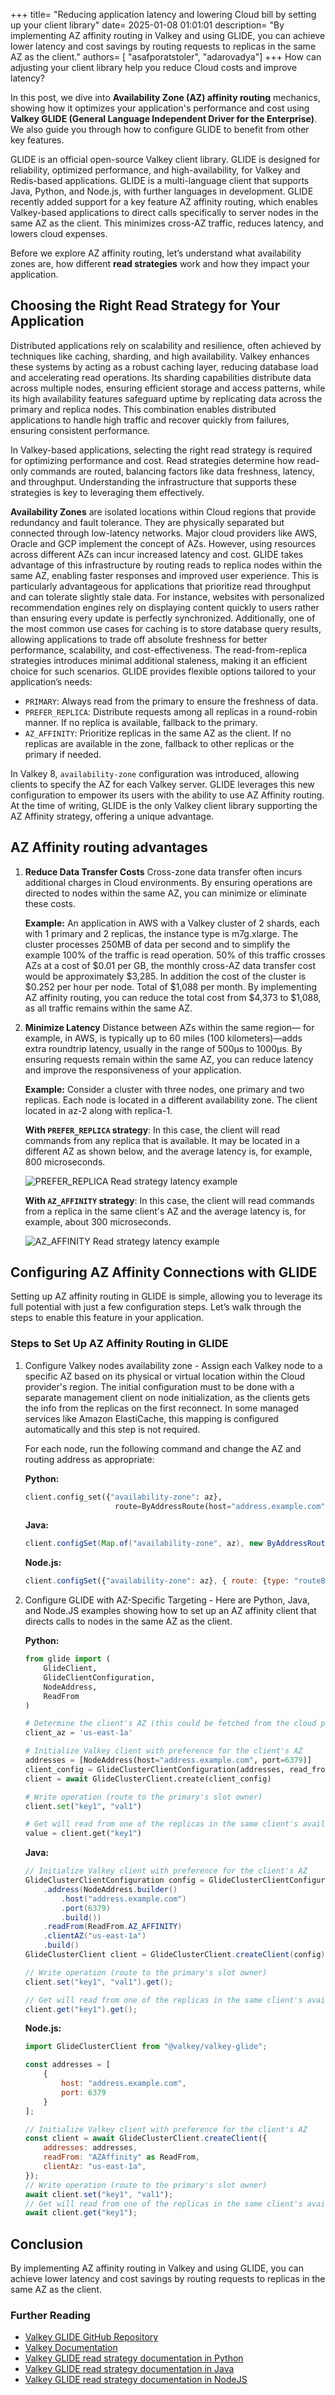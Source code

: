 +++
title= "Reducing application latency and lowering Cloud bill by setting up your client library"
date= 2025-01-08 01:01:01
description= "By implementing AZ affinity routing in Valkey and using GLIDE, you can achieve lower latency and cost savings by routing requests to replicas in the same AZ as the client."
authors= [ "asafporatstoler", "adarovadya"]
+++
How can adjusting your client library help you reduce Cloud costs and improve latency?

In this post, we dive into **Availability Zone (AZ) affinity routing** mechanics, showing how it optimizes your application's performance and cost using **Valkey GLIDE (General Language Independent Driver for the Enterprise)**. We also guide you through how to configure GLIDE to benefit from other key features. 

GLIDE is an official open-source Valkey client library. GLIDE is designed for reliability, optimized performance, and high-availability, for Valkey and Redis-based applications. GLIDE is a multi-language client that supports Java, Python, and Node.js, with further languages in development. GLIDE recently added support for a key feature AZ affinity routing, which enables Valkey-based applications to direct calls specifically to server nodes in the same AZ as the client. This minimizes cross-AZ traffic, reduces latency, and lowers cloud expenses.

Before we explore AZ affinity routing, let’s understand what availability zones are, how different **read strategies** work and how they impact your application.

## Choosing the Right Read Strategy for Your Application

Distributed applications rely on scalability and resilience, often achieved by techniques like caching, sharding, and high availability. Valkey enhances these systems by acting as a robust caching layer, reducing database load and accelerating read operations. Its sharding capabilities distribute data across multiple nodes, ensuring efficient storage and access patterns, while its high availability features safeguard uptime by replicating data across the primary and replica nodes. This combination enables distributed applications to handle high traffic and recover quickly from failures, ensuring consistent performance.

In Valkey-based applications, selecting the right read strategy is required for optimizing performance and cost. Read strategies determine how read-only commands are routed, balancing factors like data freshness, latency, and throughput. 
Understanding the infrastructure that supports these strategies is key to leveraging them effectively.

**Availability Zones** are isolated locations within Cloud regions that provide redundancy and fault tolerance. They are physically separated but connected through low-latency networks. Major cloud providers like AWS, Oracle and GCP implement the concept of AZs. However, using resources across different AZs can incur increased latency and cost.
GLIDE takes advantage of this infrastructure by routing reads to replica nodes within the same AZ, enabling faster responses and improved user experience. 
This is particularly advantageous for applications that prioritize read throughput and can tolerate slightly stale data. For instance, websites with personalized recommendation engines rely on displaying content quickly to users rather than ensuring every update is perfectly synchronized.
Additionally, one of the most common use cases for caching is to store database query results, allowing applications to trade off absolute freshness for better performance, scalability, and cost-effectiveness. The read-from-replica strategies introduces minimal additional staleness, making it an efficient choice for such scenarios.
GLIDE provides flexible options tailored to your application’s needs:

* ```PRIMARY```: Always read from the primary to ensure the freshness of data.
* ```PREFER_REPLICA```: Distribute requests among all replicas in a round-robin manner. If no replica is available, fallback to the primary.
* ```AZ_AFFINITY```: Prioritize replicas in the same AZ as the client. If no replicas are available in the zone, fallback to other replicas or the primary if needed.

In Valkey 8,  ```availability-zone``` configuration was introduced, allowing clients to specify the AZ for each Valkey server. GLIDE leverages this new configuration to empower its users with the ability to use AZ Affinity routing. At the time of writing, GLIDE is the only Valkey client library supporting the AZ Affinity strategy, offering a unique advantage.

## AZ Affinity routing advantages

1. **Reduce Data Transfer Costs** Cross-zone data transfer often incurs additional charges in Cloud environments. By ensuring operations are directed to nodes within the same AZ, you can minimize or eliminate these costs.

    **Example:** An application in AWS with a Valkey cluster of 2 shards, each with 1 primary and 2 replicas, the instance type is m7g.xlarge. The cluster processes 250MB of data per second and to simplify the example 100% of the traffic is read operation. 50% of this traffic crosses AZs at a cost of $0.01 per GB, the monthly cross-AZ data transfer cost would be approximately $3,285. In addition the cost of the cluster is $0.252 per hour per node. Total of $1,088 per month. By implementing AZ affinity routing, you can reduce the total cost from $4,373 to $1,088, as all traffic remains within the same AZ.


2. **Minimize Latency** Distance between AZs within the same region— for example, in AWS, is typically up to 60 miles (100 kilometers)—adds extra roundtrip latency, usually in the range of 500µs to 1000µs. By ensuring requests remain within the same AZ, you can reduce latency and improve the responsiveness of your application.
    
    **Example:**
    Consider a cluster with three nodes, one primary and two replicas. Each node is located in a different availability zone. The client located in az-2 along with replica-1. 

    **With ```PREFER_REPLICA``` strategy**:
    In this case, the client will read commands from any replica that is available. It may be located in a different AZ as shown below, and the average latency is, for example, 800 microseconds.

    ![PREFER_REPLICA Read strategy latency example](/assets/media/pictures/PREFER_REPLICA_strategy.png)


    **With ```AZ_AFFINITY``` strategy**:
    In this case, the client will read commands from a replica in the same client's AZ and the average latency is, for example, about 300 microseconds.

    ![AZ_AFFINITY Read strategy latency example](/assets/media/pictures/AZ_AFFINITY_strategy.png)

## Configuring AZ Affinity Connections with GLIDE

Setting up AZ affinity routing in GLIDE is simple, allowing you to leverage its full potential with just a few configuration steps. Let’s walk through the steps to enable this feature in your application.

### Steps to Set Up AZ Affinity Routing in GLIDE

1. Configure Valkey nodes availability zone - 
    Assign each Valkey node to a specific AZ based on its physical or virtual location within the Cloud provider's region. 
    The initial configuration must to be done with a separate management client on node initialization, as the clients gets the info from the replicas on the first reconnect. 
    In some managed services like Amazon ElastiCache, this mapping is configured automatically and this step is not required. 

    For each node, run the following command and change the AZ and routing address as appropriate:

    **Python:**
    ```python
    client.config_set({"availability-zone": az}, 
                        route=ByAddressRoute(host="address.example.com", port=6379))
    ```
    **Java:**
    ```Java
    client.configSet(Map.of("availability-zone", az), new ByAddressRoute("address.example.com", 6379))
    ```
    **Node.js:**
    ```javascript
    client.configSet({"availability-zone": az}, { route: {type: "routeByAddress", host:"address.example.com", port:6379}})
    ```

2. Configure GLIDE with AZ-Specific Targeting - 
    Here are Python, Java, and Node.JS examples showing how to set up an AZ affinity client that directs calls to nodes in the same AZ as the client.
    
    **Python:**
    ```python
    from glide import (
        GlideClient,
        GlideClientConfiguration,
        NodeAddress,
        ReadFrom
    )

    # Determine the client's AZ (this could be fetched from the cloud provider's metadata service)
    client_az = 'us-east-1a'

    # Initialize Valkey client with preference for the client's AZ
    addresses = [NodeAddress(host="address.example.com", port=6379)]
    client_config = GlideClusterClientConfiguration(addresses, read_from=ReadFrom.AZ_AFFINITY, client_az=client_az)
    client = await GlideClusterClient.create(client_config)

    # Write operation (route to the primary's slot owner)
    client.set("key1", "val1")

    # Get will read from one of the replicas in the same client's availability zone if one exits.
    value = client.get("key1")
    ```
    **Java:**
    ```Java
    // Initialize Valkey client with preference for the client's AZ
    GlideClusterClientConfiguration config = GlideClusterClientConfiguration.builder()
        .address(NodeAddress.builder()
            .host("address.example.com")
            .port(6379)
            .build())
        .readFrom(ReadFrom.AZ_AFFINITY)
        .clientAZ("us-east-1a")
        .build()
    GlideClusterClient client = GlideClusterClient.createClient(config).get();

    // Write operation (route to the primary's slot owner)
    client.set("key1", "val1").get();

    // Get will read from one of the replicas in the same client's availability zone if one exits.
    client.get("key1").get();
    ```
    **Node.js:**
    ```javascript
    import GlideClusterClient from "@valkey/valkey-glide";

    const addresses = [
        {
            host: "address.example.com",
            port: 6379
        }
    ];

    // Initialize Valkey client with preference for the client's AZ
    const client = await GlideClusterClient.createClient({
        addresses: addresses,
        readFrom: "AZAffinity" as ReadFrom,
        clientAz: "us-east-1a",
    });
    // Write operation (route to the primary's slot owner)
    await client.set("key1", "val1");
    // Get will read from one of the replicas in the same client's availability zone if one exits.
    await client.get("key1");
    ```

## Conclusion
By implementing AZ affinity routing in Valkey and using GLIDE, you can achieve lower latency and cost savings by routing requests to replicas in the same AZ as the client.

### Further Reading
* [Valkey GLIDE GitHub Repository](https://github.com/valkey-io/valkey-glide)
* [Valkey Documentation](https://valkey.io/)
* [Valkey GLIDE read strategy documentation in Python](https://github.com/valkey-io/valkey-glide/wiki/Python-wrapper#read-strategy) 
* [Valkey GLIDE read strategy documentation in Java](https://github.com/valkey-io/valkey-glide/wiki/Java-Wrapper#read-strategy)
* [Valkey GLIDE read strategy documentation in NodeJS](https://github.com/valkey-io/valkey-glide/wiki/NodeJS-wrapper#read-strategy)
